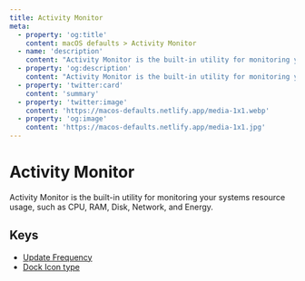 ```yaml
---
title: Activity Monitor
meta:
  - property: 'og:title'
    content: macOS defaults > Activity Monitor
  - name: 'description'
    content: "Activity Monitor is the built-in utility for monitoring your systems resource usage, such as\nCPU, RAM, Disk, Network, and Energy.\n"
  - property: 'og:description'
    content: "Activity Monitor is the built-in utility for monitoring your systems resource usage, such as\nCPU, RAM, Disk, Network, and Energy.\n"
  - property: 'twitter:card'
    content: 'summary'
  - property: 'twitter:image'
    content: 'https://macos-defaults.netlify.app/media-1x1.webp'
  - property: 'og:image'
    content: 'https://macos-defaults.netlify.app/media-1x1.jpg'
---
```


# Activity Monitor

Activity Monitor is the built-in utility for monitoring your systems resource usage, such as
CPU, RAM, Disk, Network, and Energy.

## Keys

- [Update Frequency](./updateperiod.md)
- [Dock Icon type](./icontype.md)
